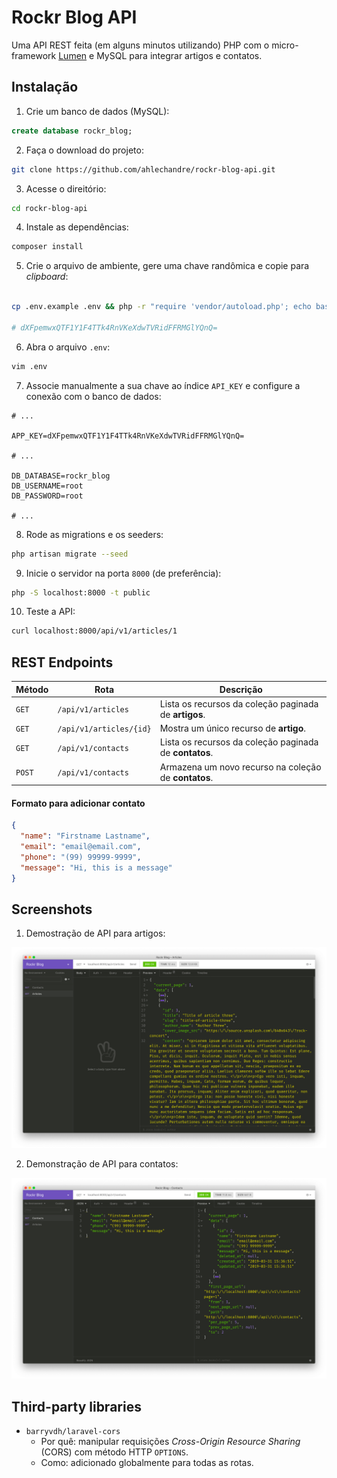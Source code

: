 # Rockr Blog API

Uma API REST feita (em alguns minutos utilizando) PHP com o micro-framework [Lumen](https://lumen.laravel.com) e MySQL para integrar artigos e contatos.

## Instalação

1. Crie um banco de dados (MySQL):

```sql
create database rockr_blog;
```

2. Faça o download do projeto: 

```bash
git clone https://github.com/ahlechandre/rockr-blog-api.git
```

3. Acesse o direitório:

```bash
cd rockr-blog-api
```

4. Instale as dependências:

```bash
composer install
```

5. Crie o arquivo de ambiente, gere uma chave randômica e copie para *clipboard*:


```bash

cp .env.example .env && php -r "require 'vendor/autoload.php'; echo base64_encode(str_random(32)).PHP_EOL;"

# dXFpemwxQTF1Y1F4TTk4RnVKeXdwTVRidFFRMGlYQnQ=
```

6. Abra o arquivo `.env`:

```bash
vim .env
```

7. Associe manualmente a sua chave ao índice `API_KEY` e configure a conexão com o banco de dados:

```dotenv
# ...

APP_KEY=dXFpemwxQTF1Y1F4TTk4RnVKeXdwTVRidFFRMGlYQnQ=

# ...

DB_DATABASE=rockr_blog
DB_USERNAME=root
DB_PASSWORD=root

# ...

```

8. Rode as migrations e os seeders:

```bash
php artisan migrate --seed
```

9. Inicie o servidor na porta `8000` (de preferência):


```bash
php -S localhost:8000 -t public
```

10. Teste a API:

```bash
curl localhost:8000/api/v1/articles/1
```

## REST Endpoints

| Método | Rota | Descrição |
|--------|------|----------|
| `GET` | `/api/v1/articles` | Lista os recursos da coleção paginada de **artigos**.
| `GET` | `/api/v1/articles/{id}` | Mostra um único recurso de **artigo**.
| `GET` | `/api/v1/contacts` | Lista os recursos da coleção paginada de **contatos**.
| `POST` | `/api/v1/contacts` | Armazena um novo recurso na coleção de **contatos**.

#### Formato para adicionar contato

```json
{
  "name": "Firstname Lastname",
  "email": "email@email.com",
  "phone": "(99) 99999-9999",
  "message": "Hi, this is a message"
}
```

## Screenshots

1. Demostração de API para artigos:

![Demostração de API para artigos](./screenshots/rockr-blog-api-demo-articles.png)

2. Demonstração de API para contatos:

![Demonstração de API para contatos](./screenshots/rockr-blog-api-demo-contacts.png)

## Third-party libraries

* `barryvdh/laravel-cors`
  - Por quê: manipular requisições *Cross-Origin Resource Sharing* (CORS) com método HTTP `OPTIONS`.
  - Como: adicionado globalmente para todas as rotas.